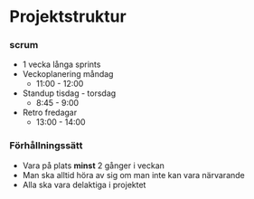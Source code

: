 # Projektstruktur

### scrum

- 1 vecka långa sprints
- Veckoplanering måndag
  - 11:00 - 12:00
- Standup tisdag - torsdag
  - 8:45 - 9:00
- Retro fredagar
  - 13:00 - 14:00

### Förhållningssätt

- Vara på plats **minst** 2 gånger i veckan
- Man ska alltid höra av sig om man inte kan vara närvarande
- Alla ska vara delaktiga i projektet
